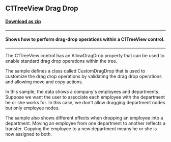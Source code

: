 ## C1TreeView Drag Drop
#### [Download as zip](https://downgit.github.io/#/home?url=https://github.com/GrapeCity/ComponentOne-WPF-Samples/tree/master/\NET_4.5.2\C1.WPF\VB\C1TreeViewDragDropSample)
____
#### Shows how to perform drag-drop operations within a C1TreeView control.
____
The C1TreeView control has an AllowDragDrop property that can be used to
enable standard drag drop operations within the tree.

The sample defines a class called CustomDragDrop that is used to customize
the drag drop operations by validating the drag drop operations and allowing 
move and copy actions.

In this sample, the data shows a company's employees and departments. 
Suppose we want the user to associate each employee with the department he or 
she works for. In this case, we don't allow dragging department nodes but 
only employee nodes.

The sample also shows different effects when dropping an employee into a department.
Moving an employee from one department to another reflects a transfer. Copying
the employee to a new department means he or she is now assigned to both.
